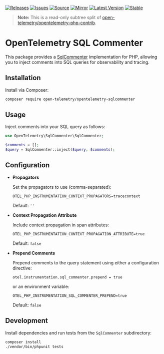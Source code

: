 [![Releases](https://img.shields.io/badge/releases-purple)](https://github.com/opentelemetry-php/contrib-sqlcommenter/releases)
[![Issues](https://img.shields.io/badge/issues-pink)](https://github.com/open-telemetry/opentelemetry-php/issues)
[![Source](https://img.shields.io/badge/source-contrib-green)](https://github.com/open-telemetry/opentelemetry-php-contrib/tree/main/src/SqlCommenter)
[![Mirror](https://img.shields.io/badge/mirror-opentelemetry--php--contrib-blue)](https://github.com/opentelemetry-php/contrib-sqlcommenter)
[![Latest Version](http://poser.pugx.org/open-telemetry/opentelemetry-sqlcommenter/v/unstable)](https://packagist.org/packages/open-telemetry/opentelemetry-sqlcommenter/)
[![Stable](http://poser.pugx.org/open-telemetry/opentelemetry-sqlcommenter/v/stable)](https://packagist.org/packages/open-telemetry/opentelemetry-sqlcommenter/)

> **Note:** This is a read-only subtree split of [open-telemetry/opentelemetry-php-contrib](https://github.com/open-telemetry/opentelemetry-php-contrib).

# OpenTelemetry SQL Commenter

This package provides a [SqlCommenter](https://opentelemetry.io/docs/specs/semconv/database/database-spans/#sql-commenter) implementation for PHP, allowing you to inject comments into SQL queries for observability and tracing.

## Installation

Install via Composer:

```bash
composer require open-telemetry/opentelemetry-sqlcommenter
```

## Usage

Inject comments into your SQL query as follows:

```php
use OpenTelemetry\SqlCommenter\SqlCommenter;

$comments = [];
$query = SqlCommenter::inject($query, $comments);
```

## Configuration

- **Propagators**

  Set the propagators to use (comma-separated):

  ```shell
  OTEL_PHP_INSTRUMENTATION_CONTEXT_PROPAGATORS=tracecontext
  ```
  Default: `''`

- **Context Propagation Attribute**

  Include context propagation in span attributes:

  ```shell
  OTEL_PHP_INSTRUMENTATION_CONTEXT_PROPAGATION_ATTRIBUTE=true
  ```
  Default: `false`

- **Prepend Comments**

  Prepend comments to the query statement using either a configuration directive:

  ```shell
  otel.instrumentation.sql_commenter.prepend = true
  ```
  or an environment variable:

  ```shell
  OTEL_PHP_INSTRUMENTATION_SQL_COMMENTER_PREPEND=true
  ```
  Default: `false`

## Development

Install dependencies and run tests from the `SqlCommenter` subdirectory:

```bash
composer install
./vendor/bin/phpunit tests
```

